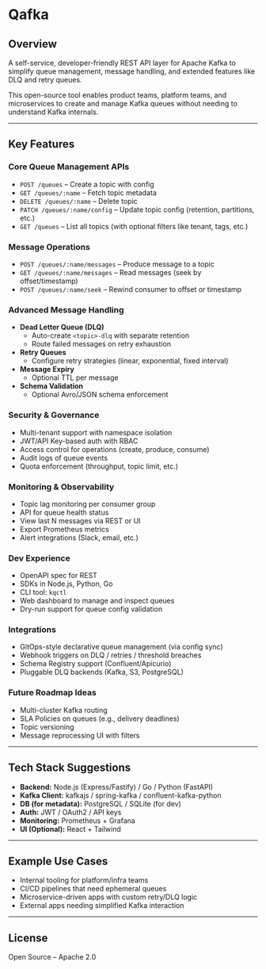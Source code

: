 # Qafka

## Overview
A self-service, developer-friendly REST API layer for Apache Kafka to simplify queue management, message handling, and extended features like DLQ and retry queues.

This open-source tool enables product teams, platform teams, and microservices to create and manage Kafka queues without needing to understand Kafka internals.

---

## Key Features

### Core Queue Management APIs
- `POST /queues` – Create a topic with config
- `GET /queues/:name` – Fetch topic metadata
- `DELETE /queues/:name` – Delete topic
- `PATCH /queues/:name/config` – Update topic config (retention, partitions, etc.)
- `GET /queues` – List all topics (with optional filters like tenant, tags, etc.)

### Message Operations
- `POST /queues/:name/messages` – Produce message to a topic
- `GET /queues/:name/messages` – Read messages (seek by offset/timestamp)
- `POST /queues/:name/seek` – Rewind consumer to offset or timestamp

### Advanced Message Handling
- **Dead Letter Queue (DLQ)**
  - Auto-create `<topic>-dlq` with separate retention
  - Route failed messages on retry exhaustion
- **Retry Queues**
  - Configure retry strategies (linear, exponential, fixed interval)
- **Message Expiry**
  - Optional TTL per message
- **Schema Validation**
  - Optional Avro/JSON schema enforcement

### Security & Governance
- Multi-tenant support with namespace isolation
- JWT/API Key-based auth with RBAC
- Access control for operations (create, produce, consume)
- Audit logs of queue events
- Quota enforcement (throughput, topic limit, etc.)

### Monitoring & Observability
- Topic lag monitoring per consumer group
- API for queue health status
- View last N messages via REST or UI
- Export Prometheus metrics
- Alert integrations (Slack, email, etc.)

### Dev Experience
- OpenAPI spec for REST
- SDKs in Node.js, Python, Go
- CLI tool: `kqctl`
- Web dashboard to manage and inspect queues
- Dry-run support for queue config validation

### Integrations
- GitOps-style declarative queue management (via config sync)
- Webhook triggers on DLQ / retries / threshold breaches
- Schema Registry support (Confluent/Apicurio)
- Pluggable DLQ backends (Kafka, S3, PostgreSQL)

### Future Roadmap Ideas
- Multi-cluster Kafka routing
- SLA Policies on queues (e.g., delivery deadlines)
- Topic versioning
- Message reprocessing UI with filters

---

## Tech Stack Suggestions

- **Backend:** Node.js (Express/Fastify) / Go / Python (FastAPI)
- **Kafka Client:** kafkajs / spring-kafka / confluent-kafka-python
- **DB (for metadata):** PostgreSQL / SQLite (for dev)
- **Auth:** JWT / OAuth2 / API keys
- **Monitoring:** Prometheus + Grafana
- **UI (Optional):** React + Tailwind

---

## Example Use Cases

- Internal tooling for platform/infra teams
- CI/CD pipelines that need ephemeral queues
- Microservice-driven apps with custom retry/DLQ logic
- External apps needing simplified Kafka interaction

---

## License

Open Source – Apache 2.0
